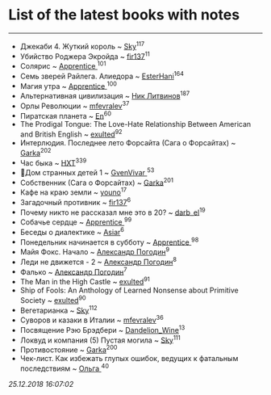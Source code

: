 # List of the latest books with notes
---

* Джекаби 4. Жуткий король ~ [Sky](users/118/118049897850017649660-google)<sup>117</sup>
* Убийство Роджера Экройда ~ [fir137](users/176/176805114-yandex)<sup>11</sup>
* Солярис ~ [Apprentice ](users/528/52821952-vkontakte)<sup>101</sup>
* Семь зверей Райлега. Алиедора ~ [EsterHani](users/305/30558181-vkontakte)<sup>164</sup>
* Магия утра ~ [Apprentice ](users/528/52821952-vkontakte)<sup>100</sup>
* Альтернативная цивилизация ~ [Ник Литвинов](users/241/241974816-vkontakte)<sup>187</sup>
* Орлы Революции ~ [mfevralev](users/140/140966150-vkontakte)<sup>37</sup>
* Пиратская планета ~ [En](users/333/333646551-vkontakte)<sup>60</sup>
* The Prodigal Tongue: The Love-Hate Relationship Between American and British English ~ [exulted](users/100/100599204551896265722-google)<sup>92</sup>
* Интерлюдия. Последнее лето Форсайта (Сага о Форсайтах) ~ [Garka](users/115/115753719718250012620-google)<sup>202</sup>
* Час быка ~ [HXT](users/100/100002563462782-facebook)<sup>339</sup>
* 🔸️Дом странных детей 1 ~ [GvenVivar ](users/158/158266434925901-facebook)<sup>53</sup>
* Собственник (Сага о Форсайтах) ~ [Garka](users/115/115753719718250012620-google)<sup>201</sup>
* Кафе на краю земли ~ [youno](users/302/302928912-vkontakte)<sup>17</sup>
* Загадочный противник ~ [fir137](users/176/176805114-yandex)<sup>6</sup>
* Почему никто не рассказал мне это в 20? ~ [darb_el](users/184/184135339-vkontakte)<sup>19</sup>
* Собачье сердце ~ [Apprentice ](users/528/52821952-vkontakte)<sup>99</sup>
* Беседы о диалектике ~ [Asiar](users/115/115902526849562271887-google)<sup>6</sup>
* Понедельник начинается в субботу ~ [Apprentice ](users/528/52821952-vkontakte)<sup>98</sup>
* Майя Фокс. Начало ~ [Александр Погодин](users/625/6259590452259030261-mailru)<sup>9</sup>
* Леди не движется - 2 ~ [Александр Погодин](users/625/6259590452259030261-mailru)<sup>8</sup>
* Фалько ~ [Александр Погодин](users/625/6259590452259030261-mailru)<sup>7</sup>
* The Man in the High Castle ~ [exulted](users/100/100599204551896265722-google)<sup>91</sup>
* Ship of Fools: An Anthology of Learned Nonsense about Primitive Society ~ [exulted](users/100/100599204551896265722-google)<sup>90</sup>
* Вегетарианка ~ [Sky](users/118/118049897850017649660-google)<sup>112</sup>
* Суворов и казаки в Италии ~ [mfevralev](users/140/140966150-vkontakte)<sup>36</sup>
* Посвящение Рэю Брэдбери ~ [Dandelion_Wine](users/586/58602788-vkontakte)<sup>13</sup>
* Локвуд и компания (5) Пустая могила ~ [Sky](users/118/118049897850017649660-google)<sup>111</sup>
* Противостояние ~ [Garka](users/115/115753719718250012620-google)<sup>200</sup>
* Чек-лист. Как избежать глупых ошибок, ведущих к фатальным последствиям ~ [Ольга ](users/222/22240417-vkontakte)<sup>40</sup>


_25.12.2018 16:07:02_
